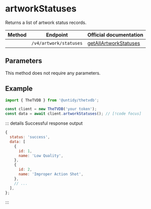 # artworkStatuses

Returns a list of artwork status records.

| Method                          | Endpoint               | Official documentation                                                                               |
| ------------------------------- | ---------------------- | ---------------------------------------------------------------------------------------------------- |
| <Badge type="tip" text="GET" /> | `/v4/artwork/statuses` | [getAllArtworkStatuses](https://thetvdb.github.io/v4-api/#/Artwork%20Statuses/getAllArtworkStatuses) |

## Parameters

This method does not require any parameters.

## Example

```js
import { TheTVDB } from '@untidy/thetvdb';

const client = new TheTVDB('your token');
const data = await client.artworkStatuses(); // [!code focus]
```

::: details Successful response output

```js
{
  status: 'success',
  data: [
    {
      id: 1,
      name: 'Low Quality',
    },
    {
      id: 2,
      name: 'Improper Action Shot',
    },
    // ...
  ],
};
```

:::
